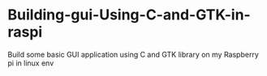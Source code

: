 # Building-gui-Using-C-and-GTK-in-raspi
Build some basic GUI application using C and GTK library on my Raspberry pi in linux env
